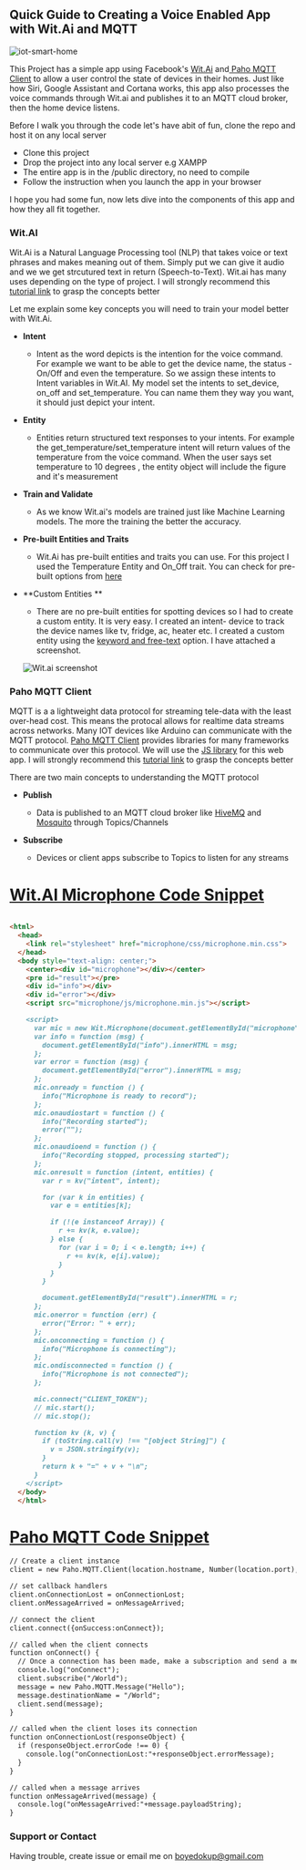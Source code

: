 ## Quick Guide to Creating a Voice Enabled App with Wit.Ai and MQTT

![iot-smart-home](https://snipboard.io/l9QVPj.jpg)

This Project has a simple app using Facebook's [Wit.Ai](https://wit.ai/) and[ Paho MQTT Client](https://www.hivemq.com/blog/mqtt-client-library-encyclopedia-paho-js/) to allow a user control the state of devices in their homes. 
Just like how Siri, Google Assistant and Cortana works, this app also processes the voice commands through Wit.ai and publishes it to an MQTT cloud broker, then the home device listens.

Before I walk you through the code let's have abit of fun, clone the repo and host it on any local server

- Clone this project
- Drop the project into any local server e.g XAMPP
- The entire app is in the /public directory, no need to compile  
- Follow the instruction when you launch the app in your browser


 I hope you had some fun, now lets dive into the components of this app and how they all fit together.

### Wit.AI

Wit.Ai is a Natural Language Processing tool (NLP) that takes voice or text phrases and makes meaning out of them. Simply put we can give it audio and we
we get strcutured text in return (Speech-to-Text). Wit.ai has many uses depending on the type of project. I will strongly recommend this [tutorial link](https://wit.ai/docs/quickstart) to grasp the concepts better

Let me explain some key concepts you will need to train your model better with Wit.Ai.

- **Intent**
  - Intent as the word depicts is the intention for the voice command. For example we want to be able to get the device name, the status - On/Off and
  even the temperature. So we assign these intents to Intent variables in Wit.AI. My model set the intents to set_device, on_off and set_temperature. 
  You can name them they way you want, it should just depict your intent.
  
- **Entity**
  - Entities return structured text responses to your intents. For example the  get_temperature/set_temperature intent will return values of the temperature 
  from the voice command. When the user says set temperature to 10 degrees , the entity object will include the figure and it's measurement
  
- **Train and Validate**
  - As we know Wit.ai's models are trained just like Machine Learning models. The more the training the better the accuracy.
  
- **Pre-built Entities and Traits**
  - Wit.Ai has pre-built entities and traits you can use. For this project I used the Temperature Entity and On_Off trait. You can check for pre-built options
  from [here](https://wit.ai/docs/built-in-entities/20200513/)
  
- **Custom Entities **
  - There are no pre-built entities for spotting devices so I had to create a custom entity. It is very easy. I created an intent- device to track the device names like tv,
  fridge, ac, heater etc. I created a custom entity using the [keyword and free-text](https://wit.ai/docs/recipes) option. I have attached a screenshot.
  
  ![Wit.ai screenshot](https://snipboard.io/viVJ1t.jpg)
  
### Paho MQTT Client
 
 MQTT is a a lightweight data protocol for streaming tele-data with the least over-head cost. This means the protocal allows for realtime data streams across networks.
 Many IOT devices like Arduino can communicate with the MQTT protocol. [Paho MQTT Client](https://www.hivemq.com/mqtt-client-library-encyclopedia) provides libraries for many   frameworks to communicate over this protocol. We will use the [JS library](https://www.hivemq.com/blog/mqtt-client-library-encyclopedia-paho-js/) for this web app. 
 I will strongly recommend this [tutorial link](https://www.hivemq.com/mqtt-essentials/) to grasp the concepts better

There are two main concepts to understanding the MQTT protocol

- **Publish**
  - Data is published to an MQTT cloud broker like [HiveMQ](https://www.hivemq.com/mqtt-protocol/) and [Mosquito](https://test.mosquitto.org/) through Topics/Channels
  
- **Subscribe**
  - Devices or client apps subscribe to Topics to listen for any streams
  

# [Wit.AI Microphone Code Snippet](https://github.com/wit-ai/microphone/blob/master/quickstart.md)
```markdown

<html>
  <head>
    <link rel="stylesheet" href="microphone/css/microphone.min.css">
  </head>
  <body style="text-align: center;">
    <center><div id="microphone"></div></center>
    <pre id="result"></pre>
    <div id="info"></div>
    <div id="error"></div>
    <script src="microphone/js/microphone.min.js"></script>

    <script>
      var mic = new Wit.Microphone(document.getElementById("microphone"));
      var info = function (msg) {
        document.getElementById("info").innerHTML = msg;
      };
      var error = function (msg) {
        document.getElementById("error").innerHTML = msg;
      };
      mic.onready = function () {
        info("Microphone is ready to record");
      };
      mic.onaudiostart = function () {
        info("Recording started");
        error("");
      };
      mic.onaudioend = function () {
        info("Recording stopped, processing started");
      };
      mic.onresult = function (intent, entities) {
        var r = kv("intent", intent);

        for (var k in entities) {
          var e = entities[k];

          if (!(e instanceof Array)) {
            r += kv(k, e.value);
          } else {
            for (var i = 0; i < e.length; i++) {
              r += kv(k, e[i].value);
            }
          }
        }

        document.getElementById("result").innerHTML = r;
      };
      mic.onerror = function (err) {
        error("Error: " + err);
      };
      mic.onconnecting = function () {
        info("Microphone is connecting");
      };
      mic.ondisconnected = function () {
        info("Microphone is not connected");
      };

      mic.connect("CLIENT_TOKEN");
      // mic.start();
      // mic.stop();

      function kv (k, v) {
        if (toString.call(v) !== "[object String]") {
          v = JSON.stringify(v);
        }
        return k + "=" + v + "\n";
      }
    </script>
  </body>
  </html>

```
# [Paho MQTT Code Snippet](https://www.hivemq.com/blog/mqtt-client-library-encyclopedia-paho-js/)

```markdown
// Create a client instance
client = new Paho.MQTT.Client(location.hostname, Number(location.port), "clientId");

// set callback handlers
client.onConnectionLost = onConnectionLost;
client.onMessageArrived = onMessageArrived;

// connect the client
client.connect({onSuccess:onConnect});

// called when the client connects
function onConnect() {
  // Once a connection has been made, make a subscription and send a message.
  console.log("onConnect");
  client.subscribe("/World");
  message = new Paho.MQTT.Message("Hello");
  message.destinationName = "/World";
  client.send(message); 
}

// called when the client loses its connection
function onConnectionLost(responseObject) {
  if (responseObject.errorCode !== 0) {
    console.log("onConnectionLost:"+responseObject.errorMessage);
  }
}

// called when a message arrives
function onMessageArrived(message) {
  console.log("onMessageArrived:"+message.payloadString);
}

````


### Support or Contact

Having trouble, create issue or email me on boyedokup@gmail.com

